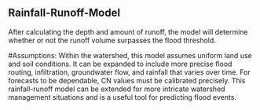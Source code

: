 ## Rainfall-Runoff-Model

After calculating the depth and amount of runoff, the model will determine whether or not the runoff volume surpasses the flood threshold.

#Assumptions: 
Within the watershed, this model assumes uniform land use and soil conditions.
It can be expanded to include more precise flood routing, infiltration, groundwater flow, and rainfall that varies over time.
For forecasts to be dependable, CN values must be calibrated precisely.
This rainfall-runoff model can be extended for more intricate watershed management situations and is a useful tool for predicting flood events.
